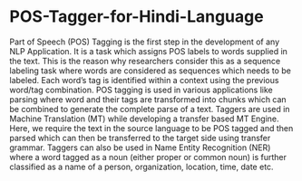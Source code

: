 # POS-Tagger-for-Hindi-Language
Part of Speech (POS) Tagging is the first step in the development of any NLP Application. It is a task which assigns POS labels to words supplied in the text. This is the reason why researchers consider this as a sequence labeling task where words are considered as sequences which needs to be labeled. Each word’s tag is identified within a context using the previous word/tag combination. POS tagging is used in various applications like parsing where word and their tags are transformed into chunks which can be combined to generate the complete parse of a text.  Taggers are used in Machine Translation (MT) while developing a transfer based MT Engine. Here, we require the text in the source language to be POS tagged and then parsed which can then be transferred to the target side using transfer grammar. Taggers can also be used in Name Entity Recognition (NER) where a word tagged as a noun (either proper or common noun) is further classified as a name of a person, organization, location, time, date etc.
